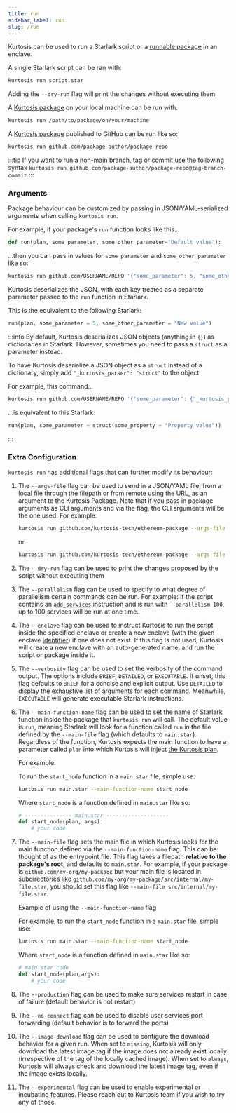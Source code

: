 ```yaml
---
title: run
sidebar_label: run
slug: /run
---
```


Kurtosis can be used to run a Starlark script or a [runnable package](../advanced-concepts/packages.md) in an enclave.

A single Starlark script can be ran with:

```bash
kurtosis run script.star
```

Adding the `--dry-run` flag will print the changes without executing them.

A [Kurtosis package](../advanced-concepts/packages.md) on your local machine can be run with:

```bash
kurtosis run /path/to/package/on/your/machine
```

A [Kurtosis package](../advanced-concepts/packages.md) published to GitHub can be run like so:

```bash
kurtosis run github.com/package-author/package-repo
```

:::tip
If you want to run a non-main branch, tag or commit use the following syntax
`kurtosis run github.com/package-author/package-repo@tag-branch-commit`
:::

### Arguments

Package behaviour can be customized by passing in JSON/YAML-serialized arguments when calling `kurtosis run`.

For example, if your package's `run` function looks like this...

```python
def run(plan, some_parameter, some_other_parameter="Default value"):
```

...then you can pass in values for `some_parameter` and `some_other_parameter` like so:

```bash
kurtosis run github.com/USERNAME/REPO '{"some_parameter": 5, "some_other_parameter": "New value"}'
```

Kurtosis deserializes the JSON, with each key treated as a separate parameter passed to the `run` function in Starlark.

This is the equivalent to the following Starlark:

```python
run(plan, some_parameter = 5, some_other_parameter = "New value")
```

:::info
By default, Kurtosis deserializes JSON objects (anything in `{}`) as dictionaries in Starlark. However, sometimes you need to pass a `struct` as a parameter instead.

To have Kurtosis deserialize a JSON object as a `struct` instead of a dictionary, simply add `"_kurtosis_parser": "struct"` to the object.

For example, this command...

```bash
kurtosis run github.com/USERNAME/REPO '{"some_parameter": {"_kurtosis_parser": "struct", "some_property": "Property value"}}'
```

...is equivalent to this Starlark:

```python
run(plan, some_parameter = struct(some_property = "Property value"))
```
:::

### Extra Configuration

`kurtosis run` has additional flags that can further modify its behaviour:

1. The `--args-file` flag can be used to send in a JSON/YAML file, from a local file through the filepath or from remote using the URL, as an argument to the Kurtosis Package. Note that if you pass in package arguments as CLI arguments and via the flag, the CLI arguments will be the one used.
   For example:
   ```bash
   kurtosis run github.com/kurtosis-tech/ethereum-package --args-file "devnet-5.json"
   ```
   or
   ```bash
   kurtosis run github.com/kurtosis-tech/ethereum-package --args-file "https://www.myhost.com/devnet-5.json"
   ```

1. The `--dry-run` flag can be used to print the changes proposed by the script without executing them
1. The `--parallelism` flag can be used to specify to what degree of parallelism certain commands can be run. For example: if the script contains an [`add_services`][add-services-reference] instruction and is run with `--parallelism 100`, up to 100 services will be run at one time.
1. The `--enclave` flag can be used to instruct Kurtosis to run the script inside the specified enclave or create a new enclave (with the given enclave [identifier](../advanced-concepts/resource-identifier.md)) if one does not exist. If this flag is not used, Kurtosis will create a new enclave with an auto-generated name, and run the script or package inside it.
1. The `--verbosity` flag can be used to set the verbosity of the command output. The options include `BRIEF`, `DETAILED`, or `EXECUTABLE`. If unset, this flag defaults to `BRIEF` for a concise and explicit output. Use `DETAILED` to display the exhaustive list of arguments for each command. Meanwhile, `EXECUTABLE` will generate executable Starlark instructions.
1. The `--main-function-name` flag can be used to set the name of Starlark function inside the package that `kurtosis run` will call. The default value is `run`, meaning Starlark will look for a function called `run` in the file defined by the `--main-file` flag (which defaults to `main.star`). Regardless of the function, Kurtosis expects the main function to have a parameter called `plan` into which Kurtosis will inject [the Kurtosis plan](../advanced-concepts/plan.md).

   For example:

   To run the `start_node` function in a `main.star` file, simple use:
   ```bash
   kurtosis run main.star --main-function-name start_node
   ```

   Where `start_node` is a function defined in `main.star` like so:
   ```python
   # --------------- main.star --------------------
   def start_node(plan, args):
       # your code
   ```
1. The `--main-file` flag sets the main file in which Kurtosis looks for the main function defined via the `--main-function-name` flag. This can be thought of as the entrypoint file. This flag takes a filepath **relative to the package's root**, and defaults to `main.star`. For example, if your package is `github.com/my-org/my-package` but your main file is located in subdirectories like `github.com/my-org/my-package/src/internal/my-file.star`, you should set this flag like `--main-file src/internal/my-file.star`.

   Example of using the `--main-function-name` flag

   For example, to run the `start_node` function in a `main.star` file, simple use:
   ```bash
   kurtosis run main.star --main-function-name start_node
   ```

   Where `start_node` is a function defined in `main.star` like so:

   ```python
   # main.star code
   def start_node(plan,args):
       # your code
   ```
1. The `--production` flag can be used to make sure services restart in case of failure (default behavior is not restart)

1. The `--no-connect` flag can be used to disable user services port forwarding (default behavior is to forward the ports)

1. The `--image-download` flag can be used to configure the download behavior for a given run. When set to `missing`, Kurtosis will only download the latest image tag if the image does not already exist locally (irrespective of the tag of the locally cached image). When set to `always`, Kurtosis will always check and download the latest image tag, even if the image exists locally.

1. The `--experimental` flag can be used to enable experimental or incubating features. Please reach out to Kurtosis team if you wish to try any of those.


<!--------------------------------------- ONLY LINKS BELOW HERE -------------------------------->
[add-services-reference]: ../api-reference/starlark-reference/plan.md#add_services
